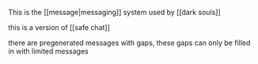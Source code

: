 This is the [[message|messaging]] system used by [[dark souls]]

this is a version of [[safe chat]]

there are pregenerated messages with gaps, these gaps can only be filled in with limited messages
